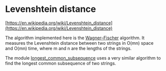 # Levenshtein distance

[https://en.wikipedia.org/wiki/Levenshtein_distance](https://en.wikipedia.org/wiki/Levenshtein_distance)

The algorithm implemented here is the [Wagner–Fischer](https://en.wikipedia.org/wiki/Wagner%E2%80%93Fischer_algorithm) algorithm. It measures the Levenshtein distance between two strings in O(mn) space and O(mn) time, where m and n are the lengths of the strings.

The module [longest_common_subsequence](../longest_common_subsequence) uses a very similar algorithm to find the longest common subsequence of two strings.
